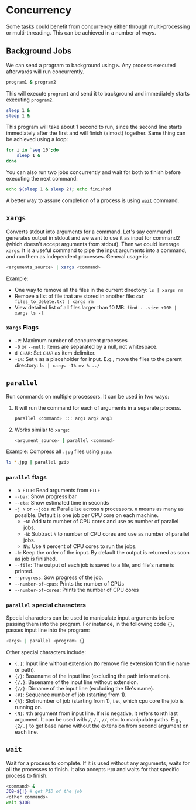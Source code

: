 # Concurrency

Some tasks could benefit from concurrency either through multi-processing or multi-threading. This can be achieved in a number of ways.

## Background Jobs

We can send a program to background using `&`. Any process executed afterwards will run concurrently.

```bash
program1 & program2
```

This will execute `program1` and send it to background and immediately starts executing `program2`.

```bash
sleep 1 &
sleep 1 &
```

This program will take about 1 second to run, since the second line starts immediately after the first and will finish (almost) together. Same thing can be achieved using a loop:

```bash
for i in `seq 10`;do
    sleep 1 &
done
```

You can also run two jobs concurrently and wait for both to finish before executing the next command:

```bash
echo $(sleep 1 & sleep 2); echo finished
```

A better way to assure completion of a process is using [`wait`](#wait) command.

## `xargs`

Converts stdout into arguments for a command. Let's say command1 generates output in stdout and we want to use it as input for command2 (which doesn't accept arguments from stdout). Then we could leverage `xargs`. It is a useful command to pipe the input arguments into a command, and run them as independent processes.
General usage is:

```bash
<arguments_source> | xargs <command>
```

Example:

- One way to remove all the files in the current directory:  `ls | xargs rm`
- Remove a list of file that are stored in another file: `cat files_to_delete.txt | xargs rm`
- View detailed list of all files larger than 10 MB: `find . -size +10M | xargs ls -l`

### `xargs` Flags

- `-P`: Maximum number of concurrent processes
- `-0` or `--null`: Items are separated by a null, not whitespace.
- `d CHAR`: Set `CHAR` as item delimiter.
- `-I%`: Set `%` as a placeholder for input. E.g., move the files to the parent directory: `ls | xargs -I% mv % ../`

## `parallel`

Run commands on multiple processors. It can be used in two ways:

1. It will run the command for each of arguments in a separate process.

    ```bash
    parallel <command> ::: arg1 arg2 arg3
    ```

2. Works similar to `xargs`:

    ```bash
    <argument_source> | parallel <command>
    ```

Example:
Compress all `.jpg` files using `gzip`.

```bash
ls *.jpg | parallel gzip
```

### `parallel` flags

- `-a FILE`: Read arguments from `FILE`
- `--bar`: Show progress bar
- `--eta`: Show estimated time in seconds
- `-j N` or `--jobs N`: Parallelize across `N` processors. `0` means as many as possible. Default is one job per CPU core on each machine.
  - `+N`: Add `N` to number of CPU cores and use as number of parallel jobs.
  - `-N`: Subtract `N` to number of CPU cores and use as number of parallel jobs.
  - `N%`: Use `N` percent of CPU cores to run the jobs.
- `-k`: Keep the order of the input. By default the output is returned as soon as job is finished.
- `--file`: The output of each job is saved to a file, and file's name is printed.
- `--progress`: Sow progress of the job.
- `--number-of-cpus`: Prints the number of CPUs
- `--number-of-cores`: Prints the number of CPU cores

### `parallel` special characters

Special characters can be used to manipulate input arguments before passing them into the program. For instance, in the following code `{}`, passes input line into the program:

```bash
<args> | parallel <program> {}
```

Other special characters include:

- `{.}`: Input line without extension (to remove file extension form file name or path).
- `{/}`: Basename of the input line (excluding the path information).
- `{/.}`: Basename of the input line without extension.
- `{//}`: Dirname of the input line (excluding the file's name).
- `{#}`: Sequence number of job (starting from 1).
- `{%}`: Slot number of job (starting from 1), i.e., which cpu core the job is running on.
- `{N}`: `N`th argument from input line. If `N` is negative, it refers to `N`th last argument. It can be used with `/`, `/.`, `//`, etc. to manipulate paths. E.g., `{2/.}` to get base name without the extension from second argument on each line.

## `wait`

Wait for a process to complete. If it is used without any arguments, waits for all the processes to finish.
It also accepts `PID` and waits for that specific process to finish.

```bash
<command> &
JOB=${!} # get PID of the job
<other commands>
wait $JOB
```

